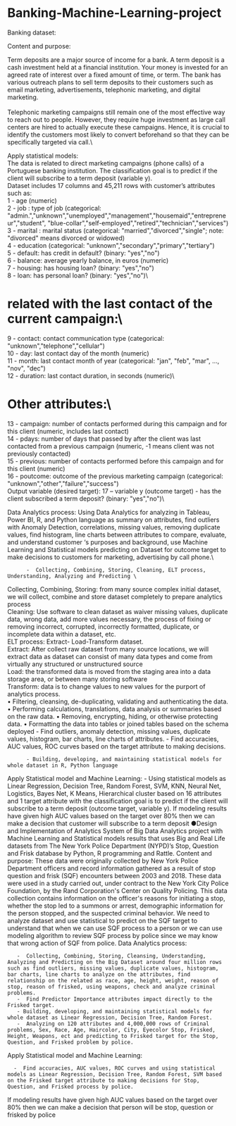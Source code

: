 # Banking-Machine-Learning-project
Banking dataset:

Content and purpose:

Term deposits are a major source of income for a bank. A term deposit is a cash investment held at a financial institution. Your money is invested for an agreed rate of interest over a fixed amount of time, or term. The bank has various outreach plans to sell term deposits to their customers such as email marketing, advertisements, telephonic marketing, and digital marketing.\
\
Telephonic marketing campaigns still remain one of the most effective way to reach out to people. However, they require huge investment as large call centers are hired to actually execute these campaigns. Hence, it is crucial to identify the customers most likely to convert beforehand so that they can be specifically targeted via call.\

Apply statistical models:
\
The data is related to direct marketing campaigns (phone calls) of a Portuguese banking institution. The classification goal is to predict if the client will subscribe to a term deposit (variable y).\
Dataset includes 17 columns and 45,211 rows with customer’s attributes such as:
\
1 - age (numeric)\
2 - job : type of job (categorical: "admin.","unknown","unemployed","management","housemaid","entrepreneur","student",
"blue-collar","self-employed","retired","technician","services")\
3 - marital : marital status (categorical: "married","divorced","single"; note: "divorced" means divorced or widowed)\
4 - education (categorical: "unknown","secondary","primary","tertiary")\
5 - default: has credit in default? (binary: "yes","no")\
6 - balance: average yearly balance, in euros (numeric)\
7 - housing: has housing loan? (binary: "yes","no")\
8 - loan: has personal loan? (binary: "yes","no")\
# related with the last contact of the current campaign:\
9 - contact: contact communication type (categorical: "unknown","telephone","cellular")\
10 - day: last contact day of the month (numeric)\
11 - month: last contact month of year (categorical: "jan", "feb", "mar", …, "nov", "dec")\
12 - duration: last contact duration, in seconds (numeric)\

# Other attributes:\

13 - campaign: number of contacts performed during this campaign and for this client (numeric, includes last contact)\
14 - pdays: number of days that passed by after the client was last contacted from a previous campaign (numeric, -1 means client was not previously contacted)\
15 - previous: number of contacts performed before this campaign and for this client (numeric)\
16 - poutcome: outcome of the previous marketing campaign (categorical: "unknown","other","failure","success")\
Output variable (desired target):
17 – variable y (outcome target) - has the client subscribed a term deposit? (binary: "yes","no")\

Data Analytics process:
Using Data Analytics for analyzing in Tableau, Power BI, R, and Python language as summary on attributes, find outliers with Anomaly Detection, correlations, missing values, removing duplicate values, find histogram, line charts between attributes to compare, evaluate, and understand customer ‘s purposes and background, use Machine Learning and Statistical models predicting on Dataset for outcome target to make decisions to customers for marketing, advertising by call phone.\

          -  Collecting, Combining, Storing, Cleaning, ELT process, Understanding, Analyzing and Predicting \
Collecting, Combining, Storing: from many source complex initial dataset, we will collect, combine and store dataset completely to prepare analytics process\
Cleaning: Use software to clean dataset as waiver missing values, duplicate data, wrong data, add more values necessary, the process of fixing or removing incorrect, corrupted, incorrectly formatted, duplicate, or incomplete data within a dataset, etc.\
ELT process: Extract- Load-Transform dataset.\
Extract: After collect raw dataset from many source locations, we will extract data as dataset can consist of many data types and come from virtually any structured or unstructured source\
Load: the transformed data is moved from the staging area into a data storage area, or between many storing software\
Transform: data is to change values to new values for the purport of analytics process.\
•	Filtering, cleansing, de-duplicating, validating and authenticating the data.
•	Performing calculations, translations, data analysis or summaries based on the raw data. 
•	Removing, encrypting, hiding, or otherwise protecting data.
•	Formatting the data into tables or joined tables based on the schema deployed
          -  Find outliers, anomaly detection, missing values, duplicate values, histogram, bar charts, line charts of attributes.
         -  Find accuracies, AUC values, ROC curves based on the target attribute to making decisions.

          - Building, developing, and maintaining statistical models for whole dataset in R, Python language
Apply Statistical model and Machine Learning:
          - Using statistical models as Linear Regression, Decision Tree, Random Forest, SVM, KNN, Neural Net, Logistics, Bayes Net, K Means, Hierarchical cluster based on 16 attributes and 1 target attribute with the classification goal is to predict if the client will subscribe to a term deposit (outcome target, variable y).
If modeling results have given high AUC values based on the target over 80% then we can make a decision that customer will subscribe to a term deposit
●Design and Implementation of Analytics System of Big Data Analytics project with Machine Learning and Statistical models results that uses Big and Real Life datasets from The New York Police Department (NYPD)’s Stop, Question and Frisk database by Python, R programming and Rattle.
Content and purpose:
These data were originally collected by New York Police Department officers and record information gathered as a result of stop question and frisk (SQF) encounters between 2003 and 2018. These data were used in a study carried out, under contract to the New York City Police Foundation, by the Rand Corporation's Center on Quality Policing. This data collection contains information on the officer's reasons for initiating a stop, whether the stop led to a summons or arrest, demographic information for the person stopped, and the suspected criminal behavior. We need to analyze dataset and use statistical to predict on the SQF target to understand that when we can use SQF process to a person or we can use modeling algorithm to review SQF process by police since we may know that wrong action of SQF from police.
Data Analytics process:

       -  Collecting, Combining, Storing, Cleansing, Understanding, Analyzing and Predicting on the Big Dataset around four million rows such as find outliers, missing values, duplicate values, histogram, bar charts, line charts to analyze on the attributes, find relationship on the related as race, age, height, weight, reason of stop, reason of frisked, using weapons, check and analyze criminal problems.
       -  Find Predictor Importance attributes impact directly to the Frisked target.
       - Building, developing, and maintaining statistical models for whole dataset as Linear Regression, Decision Tree, Random Forest.
       -  Analyzing on 120 attributes and 4,000,000 rows of Criminal problems, Sex, Race, Age, Haircolor, City, Eyecolor Stop, Frisked, Height, Weapons, ect and predicting to Frisked target for the Stop, Question, and Frisked problem by police.

Apply Statistical model and Machine Learning:

      -  Find accuracies, AUC values, ROC curves and using statistical models as Linear Regression, Decision Tree, Random Forest, SVM based on the Frisked target attribute to making decisions for Stop, Question, and Frisked process by police.
If modeling results have given high AUC values based on the target over 80% then we can make a decision that person will be stop, question or frisked by police 

